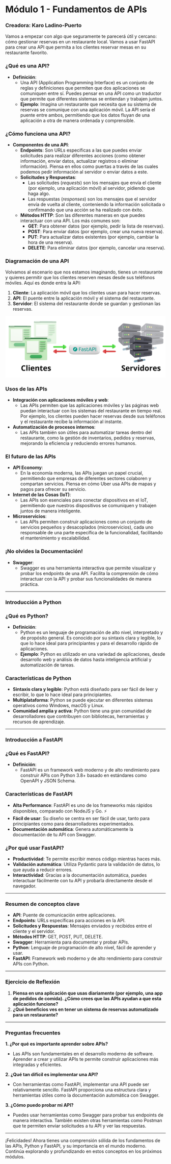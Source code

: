 # Módulo 1 - Fundamentos de APIs

### Creadora: Karo Ladino-Puerto

Vamos a empezar con algo que seguramente te parecerá útil y cercano: cómo gestionar reservas en un restaurante local. Vamos a usar FastAPI para crear una API que permita a los clientes reservar mesas en su restaurante favorito.

### ¿Qué es una API?

- **Definición**:
    - Una API (Application Programming Interface) es un conjunto de reglas y definiciones que permiten que dos aplicaciones se comuniquen entre sí. Puedes pensar en una API como un traductor que permite que diferentes sistemas se entiendan y trabajen juntos.
    - **Ejemplo**: Imagina un restaurante que necesita que su sistema de reservas se comunique con una aplicación móvil. La API sería el puente entre ambos, permitiendo que los datos fluyan de una aplicación a otra de manera ordenada y comprensible.

### ¿Cómo funciona una API?

- **Componentes de una API**:
    - **Endpoints**: Son URLs específicas a las que puedes enviar solicitudes para realizar diferentes acciones (como obtener información, enviar datos, actualizar registros o eliminar información). Piensa en ellos como puertas a través de las cuales podemos pedir información al servidor o enviar datos a este.
    - **Solicitudes y Respuestas**:
        - Las solicitudes (*requests*) son los mensajes que envía el cliente (por ejemplo, una aplicación móvil) al servidor, pidiendo que haga algo.
        - Las respuestas (*responses*) son los mensajes que el servidor envía de vuelta al cliente, conteniendo la información solicitada o confirmando que una acción se ha realizado con éxito.
    - **Métodos HTTP**: Son las diferentes maneras en que puedes interactuar con una API. Los más comunes son:
        - **GET**: Para obtener datos (por ejemplo, pedir la lista de reservas).
        - **POST**: Para enviar datos (por ejemplo, crear una nueva reserva).
        - **PUT**: Para actualizar datos existentes (por ejemplo, cambiar la hora de una reserva).
        - **DELETE**: Para eliminar datos (por ejemplo, cancelar una reserva).

### Diagramación de una API

Volvamos al escenario que nos estamos imaginando, tienes un restaurante y quieres permitir que los clientes reserven mesas desde sus teléfonos móviles. Aquí es donde entra la API:

1. **Cliente**: La aplicación móvil que los clientes usan para hacer reservas.
2. **API**: El puente entre la aplicación móvil y el sistema del restaurante.
3. **Servidor**: El sistema del restaurante donde se guardan y gestionan las reservas.

![Img1.png](./media/Img1.png)

### Usos de las APIs

- **Integración con aplicaciones móviles y web**:
    - Las APIs permiten que las aplicaciones móviles y las páginas web puedan interactuar con los sistemas del restaurante en tiempo real. Por ejemplo, los clientes pueden hacer reservas desde sus teléfonos y el restaurante recibe la información al instante.
- **Automatización de procesos internos**:
    - Las APIs también son útiles para automatizar tareas dentro del restaurante, como la gestión de inventarios, pedidos y reservas, mejorando la eficiencia y reduciendo errores humanos.

### El futuro de las APIs

- **API Economy**:
    - En la economía moderna, las APIs juegan un papel crucial, permitiendo que empresas de diferentes sectores colaboren y compartan servicios. Piensa en cómo Uber usa APIs de mapas y pagos para ofrecer su servicio.
- **Internet de las Cosas (IoT)**:
    - Las APIs son esenciales para conectar dispositivos en el IoT, permitiendo que nuestros dispositivos se comuniquen y trabajen juntos de manera inteligente.
- **Microservicios**:
    - Las APIs permiten construir aplicaciones como un conjunto de servicios pequeños y desacoplados (microservicios), cada uno responsable de una parte específica de la funcionalidad, facilitando el mantenimiento y escalabilidad.

### ¡No olvides la Documentación!

- **Swagger**:
    - Swagger es una herramienta interactiva que permite visualizar y probar los endpoints de una API. Facilita la comprensión de cómo interactuar con la API y probar sus funcionalidades de manera práctica.

---

### Introducción a Python

### ¿Qué es Python?

- **Definición**:
    - Python es un lenguaje de programación de alto nivel, interpretado y de propósito general. Es conocido por su sintaxis clara y legible, lo que lo hace ideal para principiantes y para el desarrollo rápido de aplicaciones.
    - **Ejemplo**: Python es utilizado en una variedad de aplicaciones, desde desarrollo web y análisis de datos hasta inteligencia artificial y automatización de tareas.

### Características de Python

- **Sintaxis clara y legible**: Python está diseñado para ser fácil de leer y escribir, lo que lo hace ideal para principiantes.
- **Multiplataforma**: Python se puede ejecutar en diferentes sistemas operativos como Windows, macOS y Linux.
- **Comunidad amplia y activa**: Python tiene una gran comunidad de desarrolladores que contribuyen con bibliotecas, herramientas y recursos de aprendizaje.

---

### Introducción a FastAPI

### ¿Qué es FastAPI?

- **Definición**:
    - FastAPI es un framework web moderno y de alto rendimiento para construir APIs con Python 3.8+ basado en estándares como OpenAPI y JSON Schema.

### Características de FastAPI

- **Alta Performance**: FastAPI es uno de los frameworks más rápidos disponibles, comparado con NodeJS y Go. ⚡
- **Fácil de usar**: Su diseño se centra en ser fácil de usar, tanto para principiantes como para desarrolladores experimentados.
- **Documentación automática**: Genera automáticamente la documentación de tu API con Swagger.

### ¿Por qué usar FastAPI?

- **Productividad**: Te permite escribir menos código mientras haces más.
- **Validación automática**: Utiliza Pydantic para la validación de datos, lo que ayuda a reducir errores.
- **Interactividad**: Gracias a la documentación automática, puedes interactuar fácilmente con tu API y probarla directamente desde el navegador.

---

### Resumen de conceptos clave

- **API**: Puente de comunicación entre aplicaciones.
- **Endpoints**: URLs específicas para acciones en la API.
- **Solicitudes y Respuestas**: Mensajes enviados y recibidos entre el cliente y el servidor.
- **Métodos HTTP**: GET, POST, PUT, DELETE.
- **Swagger**: Herramienta para documentar y probar APIs.
- **Python**: Lenguaje de programación de alto nivel, fácil de aprender y usar.
- **FastAPI**: Framework web moderno y de alto rendimiento para construir APIs con Python.

---

### Ejercicio de Reflexión

1. **Piensa en una aplicación que usas diariamente (por ejemplo, una app de pedidos de comida). ¿Cómo crees que las APIs ayudan a que esta aplicación funcione?**
2. **¿Qué beneficios ves en tener un sistema de reservas automatizado para un restaurante?**

---

### Preguntas frecuentes

**1. ¿Por qué es importante aprender sobre APIs?**

- Las APIs son fundamentales en el desarrollo moderno de software. Aprender a crear y utilizar APIs te permite construir aplicaciones más integradas y eficientes.

**2. ¿Qué tan difícil es implementar una API?**

- Con herramientas como FastAPI, implementar una API puede ser relativamente sencillo. FastAPI proporciona una estructura clara y herramientas útiles como la documentación automática con Swagger.

**3. ¿Cómo puedo probar mi API?**

- Puedes usar herramientas como Swagger para probar tus endpoints de manera interactiva. También existen otras herramientas como Postman que te permiten enviar solicitudes a tu API y ver las respuestas.

---

¡Felicidades! Ahora tienes una comprensión sólida de los fundamentos de las APIs, Python y FastAPI, y su importancia en el mundo moderno. Continúa explorando y profundizando en estos conceptos en los próximos módulos.